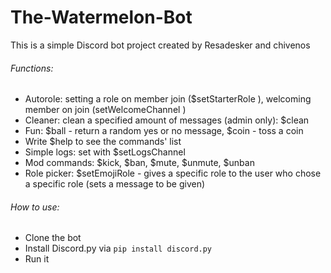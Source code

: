 # The-Watermelon-Bot

This is a simple Discord bot project created by Resadesker and chivenos

###### Functions:
- Autorole: setting a role on member join ($setStarterRole <role>), welcoming member on join (setWelcomeChannel <role>)
- Cleaner: clean a specified amount of messages (admin only): $clean <amount>
- Fun: $ball - return a random yes or no message, $coin - toss a coin
- Write $help to see the commands' list
- Simple logs: set with $setLogsChannel
- Mod commands: $kick, $ban, $mute, $unmute, $unban
- Role picker: $setEmojiRole <message to react to> <emoji> <role to be given> - gives a specific role to the user who chose a specific role (sets a message to be given)

###### How to use:
- Clone the bot
- Install Discord.py via `pip install discord.py`
- Run it
